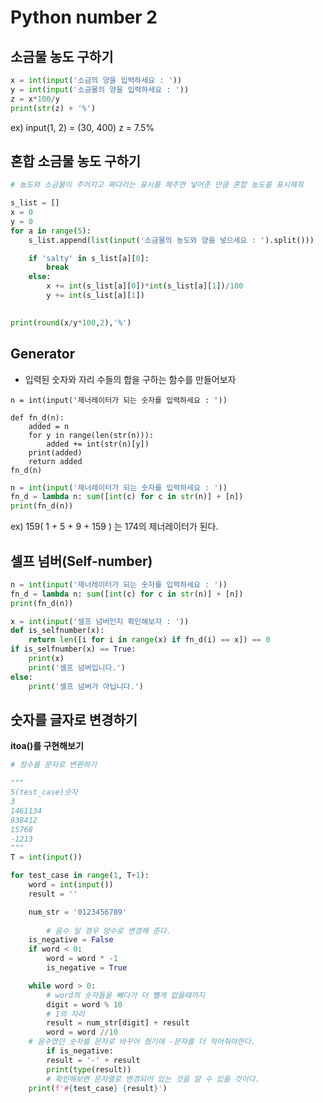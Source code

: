 # Python number 2

## 소금물 농도 구하기



```python
x = int(input('소금의 양을 입력하세요 : '))
y = int(input('소금물의 양을 입력하세요 : '))
z = x*100/y
print(str(z) + '%')
```

ex) input(1, 2) = (30, 400) z = 7.5%


## 혼합 소금물 농도 구하기



```python
# 농도와 소금물이 주어지고 짜다라는 표시를 해주면 넣어준 만큼 혼합 농도를 표시해줘

s_list = []
x = 0
y = 0
for a in range(5):
    s_list.append(list(input('소금물의 농도와 양을 넣으세요 : ').split()))

    if 'salty' in s_list[a][0]:
        break
    else:
        x += int(s_list[a][0])*int(s_list[a][1])/100
        y += int(s_list[a][1])
    

print(round(x/y*100,2),'%')
```

## Generator



- 입력된 숫자와 자리 수들의 합을 구하는 함수를 만들어보자

```
n = int(input('제너레이터가 되는 숫자를 입력하세요 : '))

def fn_d(n):
    added = n
    for y in range(len(str(n))):
        added += int(str(n)[y])
    print(added)
    return added
fn_d(n)
```

```python
n = int(input('제너레이터가 되는 숫자를 입력하세요 : '))
fn_d = lambda n: sum([int(c) for c in str(n)] + [n])
print(fn_d(n))
```

ex) 159( 1 + 5 + 9 + 159 ) 는 174의 제너레이터가 된다.

## 셀프 넘버(Self-number)



```python
n = int(input('제너레이터가 되는 숫자를 입력하세요 : '))
fn_d = lambda n: sum([int(c) for c in str(n)] + [n])
print(fn_d(n))

x = int(input('셀프 넘버인지 확인해보자 : '))
def is_selfnumber(x):
    return len([i for i in range(x) if fn_d(i) == x]) == 0
if is_selfnumber(x) == True:
    print(x)
    print('셀프 넘버입니다.')
else:
    print('셀프 넘버가 아닙니다.')
```

## 숫자를 글자로 변경하기



<b>itoa()를 구현해보기</b>

```python 
# 정수를 문자로 변환하기

"""
5(test_case)숫자
3
1461134
938412
15768
-1213
"""
T = int(input())

for test_case in range(1, T+1):
    word = int(input())
    result = ''

    num_str = '0123456789'
		
		# 음수 일 경우 양수로 변경해 준다.
    is_negative = False
    if word < 0:
        word = word * -1
        is_negative = True

    while word > 0:
        # word의 숫자들을 빼다가 더 뺄게 없을때까지
        digit = word % 10
        # 1의 자리
        result = num_str[digit] + result
        word = word //10
    # 음수였던 숫자를 문자로 바꾸어 줬기에 -문자를 더 적어줘야한다.
		if is_negative:
        result = '-' + result
		print(type(result))
		# 확인해보면 문자열로 변경되어 있는 것을 알 수 있을 것이다.
    print(f'#{test_case} {result}')

```